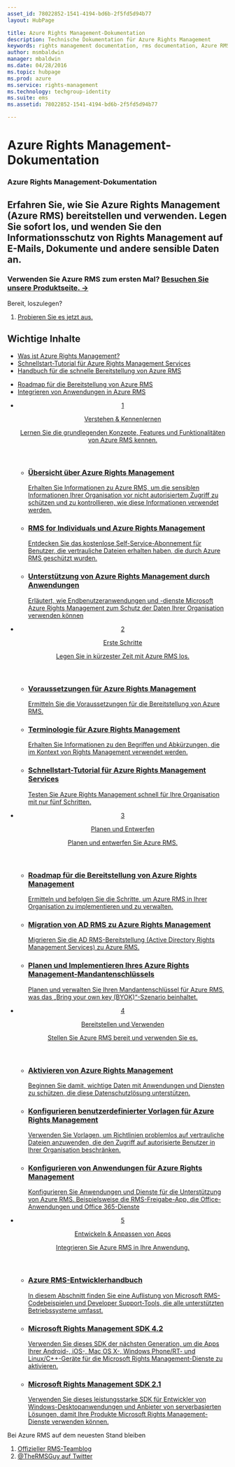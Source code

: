 ```yaml
---
asset_id: 78022852-1541-4194-bd6b-2f5fd5d94b77
layout: HubPage

title: Azure Rights Management-Dokumentation
description: Technische Dokumentation für Azure Rights Management
keywords: rights management documentation, rms documentation, Azure RMS documentation
author: msmbaldwin
manager: mbaldwin
ms.date: 04/28/2016
ms.topic: hubpage
ms.prod: azure
ms.service: rights-management
ms.technology: techgroup-identity
ms.suite: ems
ms.assetid: 78022852-1541-4194-bd6b-2f5fd5d94b77

---
```

# Azure Rights Management-Dokumentation
<article id="main">
    <section id="hero-content">
      <h1>Azure Rights Management-Dokumentation</h1>
      <h2>Erfahren Sie, wie Sie Azure Rights Management (Azure RMS) bereitstellen und verwenden. Legen Sie sofort los, und wenden Sie den Informationsschutz von Rights Management auf E-Mails, Dokumente und andere sensible Daten an.</h2>
      <h3>Verwenden Sie Azure RMS zum ersten Mal? <a href="http://go.microsoft.com/fwlink/?LinkId=816857" target="_blank">Besuchen Sie unsere Produktseite. &rarr;</a></h3>
    </section>
    <aside class="alert section-border">
        <p>Bereit, loszulegen?</p>
        <ol class="action-list">
            <li><a href="https://portal.office.com/Signup/Signup.aspx?&OfferId=A43415D3-404C-4df3-B31B-AAD28118A778&dl=RIGHTSMANAGEMENT&ali=1#0" target="_blank" class="button-bordered button-translucent">Probieren Sie es jetzt aus.</a></li>
        </ol>
    </aside>
    <section id="featured" class="container">
      <h2 class="section-heading"><span class="icon icon-warning"></span> Wichtige Inhalte</h2>
      <div class="features row">
        <ul class="column column-half">
          <li><a href="./understand-explore/what-is-azure-rms.md">Was ist Azure Rights Management?</a></li>
          <li><a href="./get-started/quick-start-tutorial.md">Schnellstart-Tutorial für Azure Rights Management Services</a></li>
          <li><a href="./get-started/rapid-deployment-guide.md">Handbuch für die schnelle Bereitstellung von Azure RMS</a></li>
        </ul>
        <ul class="column column-half">
          <li><a href="./plan-design/deployment-roadmap.md">Roadmap für die Bereitstellung von Azure RMS</a></li>
          <li><a href="./develop/developers-guide.md">Integrieren von Anwendungen in Azure RMS</a></li>
        </ul>
      </div>
    </section>
    <div id="journeys">
      <section class="container">
        <ul class="journeys-list">
          <li class="journey-step">
            <header class="journey-step-header row">
              <a href="./understand-explore/azure-rights-management.md">
                <div class="title column-third">
                  <span class="step-number">1</span>
                  <p>Verstehen &amp; Kennenlernen</p>
                </div>
                <p class="description column-two-thirds">Lernen Sie die grundlegenden Konzepte, Features und Funktionalitäten von Azure RMS kennen.</p>
              </a>
            </header>
            <section class="journey-step-elements content">
              <ul class="row">
                <li class="column-third">
                  <a href="./understand-explore/azure-rights-management.md">
                    <h3>Übersicht über Azure Rights Management</h3>
                    <p>Erhalten Sie Informationen zu Azure RMS, um die sensiblen Informationen Ihrer Organisation vor nicht autorisiertem Zugriff zu schützen und zu kontrollieren, wie diese Informationen verwendet werden.</p>
                  </a>
                </li>
                <li class="column-third">
                  <a href="./understand-explore/rms-for-individuals.md">
                    <h3>RMS for Individuals und Azure Rights Management</h3>
                    <p>Entdecken Sie das kostenlose Self-Service-Abonnement für Benutzer, die vertrauliche Dateien erhalten haben, die durch Azure RMS geschützt wurden.</p>
                  </a>
                </li>
                <li class="column-third">
                  <a href="./understand-explore/applications-support.md">
                    <h3>Unterstützung von Azure Rights Management durch Anwendungen</h3>
                    <p>Erläutert, wie Endbenutzeranwendungen und -dienste Microsoft Azure Rights Management zum Schutz der Daten Ihrer Organisation verwenden können </p>
                  </a>
                </li>
              </ul>
            </section>
          </li>
          <li class="journey-step">
            <header class="journey-step-header row">
              <a href="./get-started/requirements-azure-rms.md">
                <div class="title column-third">
                  <span class="step-number">2</span>
                  <p>Erste Schritte</p>
                </div>
                <p class="description column-two-thirds">Legen Sie in kürzester Zeit mit Azure RMS los.</p>
              </a>
            </header>
            <section class="journey-step-elements content">
              <ul class="row">
                <li class="column-third">
                  <a href="./get-started/requirements-azure-rms.md">
                    <h3>Voraussetzungen für Azure Rights Management</h3>
                    <p>Ermitteln Sie die Voraussetzungen für die Bereitstellung von Azure RMS.</p>
                  </a>
                </li>
                <li class="column-third">
                  <a href="./get-started/terminology.md">
                    <h3>Terminologie für Azure Rights Management</h3>
                    <p>Erhalten Sie Informationen zu den Begriffen und Abkürzungen, die im Kontext von Rights Management verwendet werden.</p>
                  </a>
                </li>
                <li class="column-third">
                  <a href="./get-started/quick-start-tutorial.md">
                    <h3>Schnellstart-Tutorial für Azure Rights Management Services</h3>
                    <p>Testen Sie Azure Rights Management schnell für Ihre Organisation mit nur fünf Schritten.</p>
                  </a>
                </li>
              </ul>
            </section>
          </li>
          <li class="journey-step">
            <header class="journey-step-header row">
              <a href="./plan-design/deployment-roadmap.md">
                <div class="title column-third">
                  <span class="step-number"> 3</span>
                  <p>Planen und Entwerfen</p>
                </div>
                <p class="description column-two-thirds">Planen und entwerfen Sie Azure RMS.</p>
              </a>
            </header>
            <section class="journey-step-elements content">
              <ul class="row">
                <li class="column-third">
                  <a href="./plan-design/deployment-roadmap.md">
                    <h3>Roadmap für die Bereitstellung von Azure Rights Management</h3>
                    <p>Ermitteln und befolgen Sie die Schritte, um Azure RMS in Ihrer Organisation zu implementieren und zu verwalten.</p>
                  </a>
                </li>
                <li class="column-third">
                  <a href="./plan-design/migrate-from-ad-rms-to-azure-rms.md">
                    <h3>Migration von AD RMS zu Azure Rights Management</h3>
                    <p>Migrieren Sie die AD RMS-Bereitstellung (Active Directory Rights Management Services) zu Azure RMS.</p>
                  </a>
                </li>
                <li class="column-third">
                  <a href="./plan-design/plan-implement-tenant-key.md">
                    <h3>Planen und Implementieren Ihres Azure Rights Management-Mandantenschlüssels</h3>
                    <p>Planen und verwalten Sie Ihren Mandantenschlüssel für Azure RMS, was das „Bring your own key (BYOK)“-Szenario beinhaltet.</p>
                  </a>
                </li>
              </ul>
            </section>
          </li>
          <li class="journey-step">
            <header class="journey-step-header row">
              <a href="./deploy-use/activate-service.md">
                <div class="title column-third">
                  <span class="step-number"> 4</span>
                  <p>Bereitstellen und Verwenden</p>
                </div>
                <p class="description column-two-thirds">Stellen Sie Azure RMS bereit und verwenden Sie es.</p>
              </a>
            </header>
            <section class="journey-step-elements content">
              <ul class="row">
                 <li class="column-third">
                 <a href="./deploy-use/activate-service.md">
                    <h3>Aktivieren von Azure Rights Management</h3>
                    <p>Beginnen Sie damit, wichtige Daten mit Anwendungen und Diensten zu schützen, die diese Datenschutzlösung unterstützen.</p>
                  </a>
                </li>
                <li class="column-third">
                  <a href="./deploy-use/configure-custom-templates.md">
                    <h3>Konfigurieren benutzerdefinierter Vorlagen für Azure Rights Management</h3>
                    <p>Verwenden Sie Vorlagen, um Richtlinien problemlos auf vertrauliche Dateien anzuwenden, die den Zugriff auf autorisierte Benutzer in Ihrer Organisation beschränken.</p>
                 </a>
                </li>
                <li class="column-third">
                  <a href="./deploy-use/configure-applications.md">
                    <h3>Konfigurieren von Anwendungen für Azure Rights Management</h3>
                    <p>Konfigurieren Sie Anwendungen und Dienste für die Unterstützung von Azure RMS. Beispielsweise die RMS-Freigabe-App, die Office-Anwendungen und Office 365-Dienste</p>
                 </a>
                </li>
              </ul>
            </section>
          </li>
          <li class="journey-step">
            <header class="journey-step-header row">
              <a href="./develop/developers-guide.md">
                <div class="title column-third">
                  <span class="step-number"> 5</span>
                  <p>Entwickeln &amp; Anpassen von Apps</p>
                </div>
                <p class="description column-two-thirds">Integrieren Sie Azure RMS in Ihre Anwendung.
                </p>
              </a>
            </header>
            <section class="journey-step-elements content">
              <ul class="row">
                <li class="column-third">
                  <a href="./develop/developers-guide.md">
                    <h3>Azure RMS-Entwicklerhandbuch</h3>
                    <p>In diesem Abschnitt finden Sie eine Auflistung von Microsoft RMS-Codebeispielen und Developer Support-Tools, die alle unterstützten Betriebssysteme umfasst.</p>
                  </a>
                </li>
                <li class="column-third">
                  <a href="./develop/active-directory-rights-management-services-multi-platform-thin-client-sdk-portal.md">
                    <h3>Microsoft Rights Management SDK 4.2</h3>
                    <p>Verwenden Sie dieses SDK der nächsten Generation, um die Apps Ihrer Android-, iOS-, Mac OS X-, Windows Phone/RT- und Linux/C++-Geräte für die Microsoft Rights Management-Dienste zu aktivieren.</p>
                  </a>
                </li>
                <li class="column-third">
                  <a href="./develop/microsoft-information-protection-and-control-client-portal.md">
                    <h3>Microsoft Rights Management SDK 2.1</h3>
                    <p>Verwenden Sie dieses leistungsstarke SDK für Entwickler von Windows-Desktopanwendungen und Anbieter von serverbasierten Lösungen, damit Ihre Produkte Microsoft Rights Management-Dienste verwenden können.</p>
                  </a>
                </li>
              </ul>
            </section>
          </li>
        </ul>
      </section>
    </div>
    <aside class="alert alert-social">
      <p>Bei Azure RMS auf dem neuesten Stand bleiben <ol class="action-list">
        <li><a href="http://blogs.technet.com/b/rms/" target="_blank" class="button-bordered button-translucent">Offizieller RMS-Teamblog</a></li>
        <li><a href="https://twitter.com/TheRMSGuy" target="_blank" class="button-bordered button-translucent">@TheRMSGuy auf Twitter</a></li>
      </ol>
    </aside>
</article>


<!--HONumber=Jun16_HO4-->


